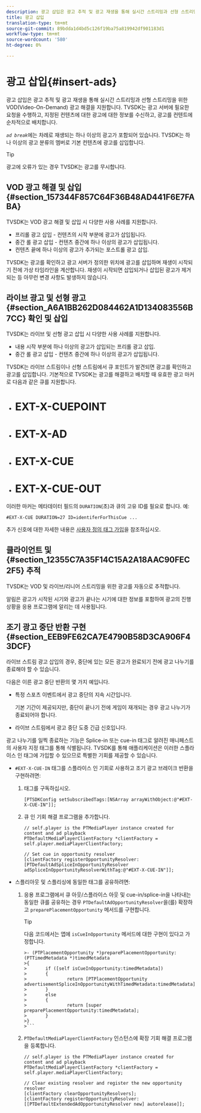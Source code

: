 ```yaml
---
description: 광고 삽입은 광고 추적 및 광고 재생을 통해 실시간 스트리밍과 선형 스트리밍을 위한 VOD(Video-On-Demand) 광고 해결을 지원합니다. TVSDK는 광고 서버에 필요한 요청을 수행하고, 지정된 컨텐츠에 대한 광고에 대한 정보를 수신하고, 광고를 컨텐트에 순차적으로 배치합니다.
title: 광고 삽입
translation-type: tm+mt
source-git-commit: 89bdda1d4bd5c126f19ba75a819942df901183d1
workflow-type: tm+mt
source-wordcount: '580'
ht-degree: 0%

---
```



# 광고 삽입{#insert-ads}

광고 삽입은 광고 추적 및 광고 재생을 통해 실시간 스트리밍과 선형 스트리밍을 위한 VOD(Video-On-Demand) 광고 해결을 지원합니다. TVSDK는 광고 서버에 필요한 요청을 수행하고, 지정된 컨텐츠에 대한 광고에 대한 정보를 수신하고, 광고를 컨텐트에 순차적으로 배치합니다.

*`ad break`*&#x200B;에는 차례로 재생되는 하나 이상의 광고가 포함되어 있습니다. TVSDK는 하나 이상의 광고 분류의 멤버로 기본 컨텐츠에 광고를 삽입합니다.

>[!TIP]
>
>광고에 오류가 있는 경우 TVSDK는 광고를 무시합니다.

## VOD 광고 해결 및 삽입 {#section_157344F857C64F36B48AD441F6E7FABA}

TVSDK는 VOD 광고 해결 및 삽입 시 다양한 사용 사례를 지원합니다.

* 프리롤 광고 삽입 - 컨텐츠의 시작 부분에 광고가 삽입됩니다.
* 중간 롤 광고 삽입 - 컨텐츠 중간에 하나 이상의 광고가 삽입됩니다.
* 컨텐츠 끝에 하나 이상의 광고가 추가되는 포스트롤 광고 삽입.

TVSDK는 광고를 확인하고 광고 서버가 정의한 위치에 광고를 삽입하며 재생이 시작되기 전에 가상 타임라인을 계산합니다. 재생이 시작되면 삽입되거나 삽입된 광고가 제거되는 등 아무런 변경 사항도 발생하지 않습니다.

## 라이브 광고 및 선형 광고 {#section_A6A1BB262D084462A1D134083556B7CC} 확인 및 삽입

TVSDK는 라이브 및 선형 광고 삽입 시 다양한 사용 사례를 지원합니다.

* 내용 시작 부분에 하나 이상의 광고가 삽입되는 프리롤 광고 삽입.
* 중간 롤 광고 삽입 - 컨텐츠 중간에 하나 이상의 광고가 삽입됩니다.

TVSDK는 라이브 스트림이나 선형 스트림에서 큐 포인트가 발견되면 광고를 확인하고 광고를 삽입합니다. 기본적으로 TVSDK는 광고를 해결하고 배치할 때 유효한 광고 마커로 다음과 같은 큐를 지원합니다.

* # EXT-X-CUEPOINT
* # EXT-X-AD
* # EXT-X-CUE
* # EXT-X-CUE-OUT

이러한 마커는 메타데이터 필드의 `DURATION`(초)과 큐의 고유 ID를 필요로 합니다. 예:

```
#EXT-X-CUE DURATION=27 ID=identiferForThisCue ... 
```

추가 신호에 대한 자세한 내용은 [사용자 정의 태그 가입](../ad-insertion/c-psdk-ios-1.4-custom-tags-configure/t-psdk-ios-1.4-custom-tags-subscribe.md)을 참조하십시오.

## 클라이언트 및 {#section_12355C7A35F14C15A2A18AAC90FEC2F5} 추적

TVSDK는 VOD 및 라이브/리니어 스트리밍을 위한 광고를 자동으로 추적합니다.

알림은 광고가 시작된 시기와 광고가 끝나는 시기에 대한 정보를 포함하여 광고의 진행 상황을 응용 프로그램에 알리는 데 사용됩니다.

## 조기 광고 중단 반환 구현 {#section_EEB9FE62CA7E4790B58D3CA906F43DCF}

라이브 스트림 광고 삽입의 경우, 중단에 있는 모든 광고가 완료되기 전에 광고 나누기를 종료해야 할 수 있습니다.

다음은 이른 광고 중단 반환의 몇 가지 예입니다.

* 특정 스포츠 이벤트에서 광고 중단의 지속 시간입니다.

   기본 기간이 제공되지만, 중단이 끝나기 전에 게임이 재개되는 경우 광고 나누기가 종료되어야 합니다.
* 라이브 스트림에서 광고 중단 도중 긴급 신호입니다.

광고 나누기를 일찍 종료하는 기능은 Splice-in 또는 cue-in 태그로 알려진 매니페스트의 사용자 지정 태그를 통해 식별됩니다. TVSDK를 통해 애플리케이션은 이러한 스플라이스 인 태그에 가입할 수 있으므로 특별한 기회를 제공할 수 있습니다.

* `#EXT-X-CUE-IN` 태그를 스플라이스 인 기회로 사용하고 조기 광고 브레이크 반환을 구현하려면:

   1. 태그를 구독하십시오.

      ```
      [PTSDKConfig setSubscribedTags:[NSArray arrayWithObject:@"#EXT-X-CUE-IN"]];
      ```

   1. 큐 인 기회 해결 프로그램을 추가합니다.

      ```
      // self.player is the PTMediaPlayer instance created for content and ad playback 
      PTDefaultMediaPlayerClientFactory *clientFactory = self.player.mediaPlayerClientFactory; 
      
      // Set cue in opportunity resolver 
      [clientFactory registerOpportunityResolver:[PTDefaultAdSpliceInOpportunityResolver adSpliceInOpportunityResolverWithTag:@"#EXT-X-CUE-IN"]];
      ```

* 스플리아웃 및 스플리싱에 동일한 태그를 공유하려면:

   1. 응용 프로그램에서 큐 아웃/스플라이스 아웃 및 cue-in/splice-in을 나타내는 동일한 큐를 공유하는 경우 `PTDefaultAdOpportunityResolver`을(를) 확장하고 `preparePlacementOpportunity` 메서드를 구현합니다.

      >[!TIP]
      >
      >다음 코드에서는 앱에 `isCueInOpportunity` 메서드에 대한 구현이 있다고 가정합니다.
      >
      >
      ```
      >- (PTPlacementOpportunity *)preparePlacementOpportunity:(PTTimedMetadata *)timedMetadata 
      >{ 
      >       if ([self isCueInOpportunity:timedMetadata]) 
      >       { 
      >               return [PTPlacementOpportunity advertisementSpliceInOpportunityWithTimedMetadata:timedMetadata]; 
      >       } 
      >       else 
      >       { 
      >               return [super preparePlacementOpportunity:timedMetadata]; 
      >       } 
      >}
      >```

   1. `PTDefaultMediaPlayerClientFactory` 인스턴스에 확장 기회 해결 프로그램을 등록합니다.

      ```
      // self.player is the PTMediaPlayer instance created for content and ad playback 
      PTDefaultMediaPlayerClientFactory *clientFactory = self.player.mediaPlayerClientFactory; 
      
      // Clear existing resolver and register the new opportunity resolver 
      [clientFactory clearOpportunityResolvers]; 
      [clientFactory registerOpportunityResolver:[[PTDefaultExtendedAdOpportunityResolver new] autorelease]];
      ```

